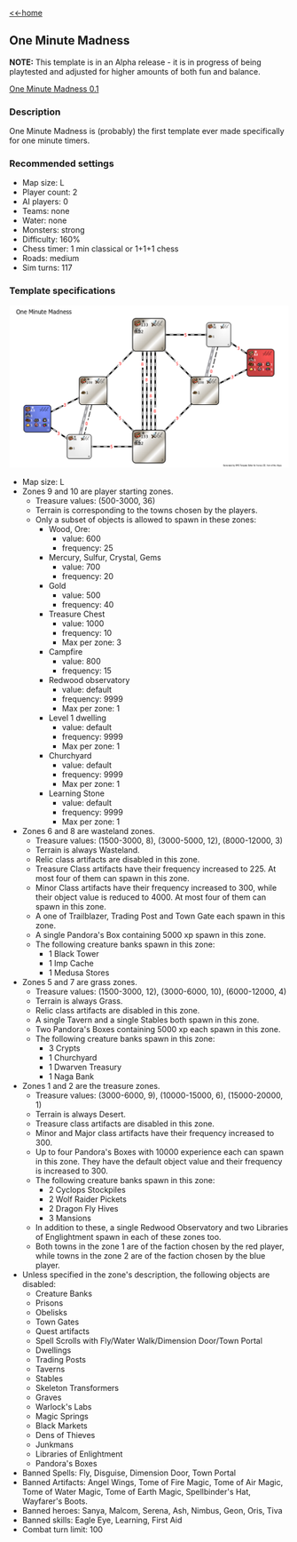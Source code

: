 [<<-home](../..)

## One Minute Madness

**NOTE:** This template is in an Alpha release - it is in progress of being playtested and adjusted for higher amounts of both fun and balance.

[One Minute Madness 0.1](./One%20Minute%20Madness%200.1.zip)

### Description
One Minute Madness is (probably) the first template ever made specifically for one minute timers.

### Recommended settings
* Map size: L
* Player count: 2
* AI players: 0
* Teams: none
* Water: none
* Monsters: strong
* Difficulty: 160%
* Chess timer: 1 min classical or 1+1+1 chess
* Roads: medium
* Sim turns: 117

### Template specifications

![](graph.png)

* Map size: L
* Zones 9 and 10 are player starting zones.
    * Treasure values: (500-3000, 36)
    * Terrain is corresponding to the towns chosen by the players.
     * Only a subset of objects is allowed to spawn in these zones:
        * Wood, Ore:
            * value: 600
            * frequency: 25
        * Mercury, Sulfur, Crystal, Gems
            * value: 700
            * frequency: 20
        * Gold
            * value: 500
            * frequency: 40
        * Treasure Chest
            * value: 1000
            * frequency: 10
            * Max per zone: 3
        * Campfire
            * value: 800
            * frequency: 15
        * Redwood observatory
            * value: default
            * frequency: 9999
            * Max per zone: 1
        * Level 1 dwelling
            * value: default
            * frequency: 9999
            * Max per zone: 1
        * Churchyard
            * value: default
            * frequency: 9999
            * Max per zone: 1
        * Learning Stone
            * value: default
            * frequency: 9999
            * Max per zone: 1
* Zones 6 and 8 are wasteland zones.
    * Treasure values: (1500-3000, 8), (3000-5000, 12), (8000-12000, 3)
    * Terrain is always Wasteland.
    * Relic class artifacts are disabled in this zone.
    * Treasure Class artifacts have their frequency increased to 225. At most four of them can spawn in this zone.
    * Minor Class artifacts have their frequency increased to 300, while their object value is reduced to 4000. At most four of them can spawn in this zone.
    * A one of Trailblazer, Trading Post and Town Gate each spawn in this zone.
    * A single Pandora's Box containing 5000 xp spawn in this zone.
    * The following creature banks spawn in this zone:
        * 1 Black Tower
        * 1 Imp Cache
        * 1 Medusa Stores
* Zones 5 and 7 are grass zones.
    * Treasure values: (1500-3000, 12), (3000-6000, 10), (6000-12000, 4)
    * Terrain is always Grass.
    * Relic class artifacts are disabled in this zone.
    * A single Tavern and a single Stables both spawn in this zone.
    * Two Pandora's Boxes containing 5000 xp each spawn in this zone.
    * The following creature banks spawn in this zone:
        * 3 Crypts
        * 1 Churchyard
        * 1 Dwarven Treasury
        * 1 Naga Bank
* Zones 1 and 2 are the treasure zones.
    * Treasure values: (3000-6000, 9), (10000-15000, 6), (15000-20000, 1)
    * Terrain is always Desert.
    * Treasure class artifacts are disabled in this zone.
    * Minor and Major class artifacts have their frequency increased to 300.
    * Up to four Pandora's Boxes with 10000 experience each can spawn in this zone. They have the default object value and their frequency is increased to 300.
    * The following creature banks spawn in this zone:
        * 2 Cyclops Stockpiles
        * 2 Wolf Raider Pickets
        * 2 Dragon Fly Hives
        * 3 Mansions
    * In addition to these, a single Redwood Observatory and two Libraries of Englightment spawn in each of these zones too.
    * Both towns in the zone 1 are of the faction chosen by the red player, while towns in the zone 2 are of the faction chosen by the blue player.
* Unless specified in the zone's description, the following objects are disabled:
    * Creature Banks
    * Prisons
    * Obelisks
    * Town Gates
    * Quest artifacts
    * Spell Scrolls with Fly/Water Walk/Dimension Door/Town Portal
    * Dwellings
    * Trading Posts
    * Taverns
    * Stables
    * Skeleton Transformers
    * Graves
    * Warlock's Labs
    * Magic Springs
    * Black Markets
    * Dens of Thieves
    * Junkmans
    * Libraries of Enlightment
    * Pandora's Boxes
* Banned Spells: Fly, Disguise, Dimension Door, Town Portal
* Banned Artifacts: Angel Wings, Tome of Fire Magic, Tome of Air Magic, Tome of Water Magic, Tome of Earth Magic, Spellbinder's Hat, Wayfarer's Boots.
* Banned heroes: Sanya, Malcom, Serena, Ash, Nimbus, Geon, Oris, Tiva
* Banned skills: Eagle Eye, Learning, First Aid
* Combat turn limit: 100